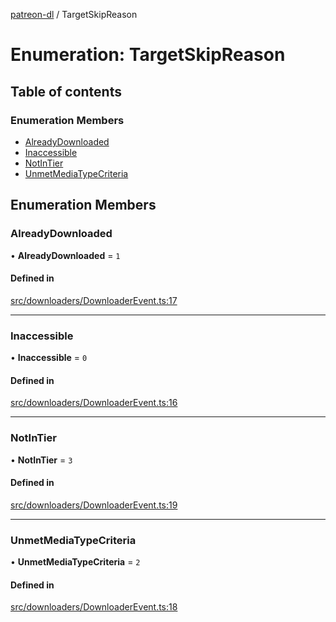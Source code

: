 [patreon-dl](../README.md) / TargetSkipReason

# Enumeration: TargetSkipReason

## Table of contents

### Enumeration Members

- [AlreadyDownloaded](TargetSkipReason.md#alreadydownloaded)
- [Inaccessible](TargetSkipReason.md#inaccessible)
- [NotInTier](TargetSkipReason.md#notintier)
- [UnmetMediaTypeCriteria](TargetSkipReason.md#unmetmediatypecriteria)

## Enumeration Members

### AlreadyDownloaded

• **AlreadyDownloaded** = ``1``

#### Defined in

[src/downloaders/DownloaderEvent.ts:17](https://github.com/patrickkfkan/patreon-dl/blob/7326660/src/downloaders/DownloaderEvent.ts#L17)

___

### Inaccessible

• **Inaccessible** = ``0``

#### Defined in

[src/downloaders/DownloaderEvent.ts:16](https://github.com/patrickkfkan/patreon-dl/blob/7326660/src/downloaders/DownloaderEvent.ts#L16)

___

### NotInTier

• **NotInTier** = ``3``

#### Defined in

[src/downloaders/DownloaderEvent.ts:19](https://github.com/patrickkfkan/patreon-dl/blob/7326660/src/downloaders/DownloaderEvent.ts#L19)

___

### UnmetMediaTypeCriteria

• **UnmetMediaTypeCriteria** = ``2``

#### Defined in

[src/downloaders/DownloaderEvent.ts:18](https://github.com/patrickkfkan/patreon-dl/blob/7326660/src/downloaders/DownloaderEvent.ts#L18)
